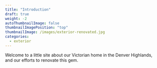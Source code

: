 ```yaml
---
title: "Introduction"
draft: true
weight: -2
autoThumbnailImage: false
thumbnailImagePosition: "top"
thumbnailImage: /images/exterior-renovated.jpg
categories:
  - exterior
---
```


Welcome to a little site about our Victorian home in the Denver Highlands, and our efforts to renovate this gem.

